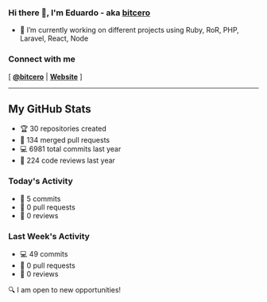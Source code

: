 ### Hi there 👋, I'm Eduardo - aka [bitcero](https://bitcero.dev)

- 🔭 I’m currently working on different projects using Ruby, RoR, PHP, Laravel, React, Node

### Connect with me

[ [**@bitcero**](https://twitter.com/bitcero/) |
[**Website**](https://eduardocortes.mx) ]

---

<!--SECTION:stats-->
## My GitHub Stats

- 🏆 30 repositories created
- 🔀 134 merged pull requests
- 💻 6981 total commits last year
- 🧐 224 code reviews last year

### Today's Activity

- 📝 5 commits
- 🤝 0 pull requests
- 👀 0 reviews

### Last Week's Activity

- 💻 49 commits
- 🤝 0 pull requests
- 👀 0 reviews

🔍 I am open to new opportunities!
  <!--/SECTION:stats-->
